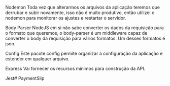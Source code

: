 Nodemon
Toda vez que alterarmos os arquivos da aplicação teremos que derrubar e subir novamente, isso não é muito produtivo, então utilizei o nodemon para monitorar os ajustes e restartar o servidor.

Body Parser
NodeJS em si não sabe converter os dados da requisição para o formato que queremos, o body-parser é um middleware capaz de converter o body da requisição para vários formatos. Um desses formatos é json.

Config
Este pacote config permite organizar a configuração da aplicação e estender em qualquer arquivo.

Express
Vai fornecer os recursos mínimos para construção da API.

Jest#   P a y m e n t S l i p  
 